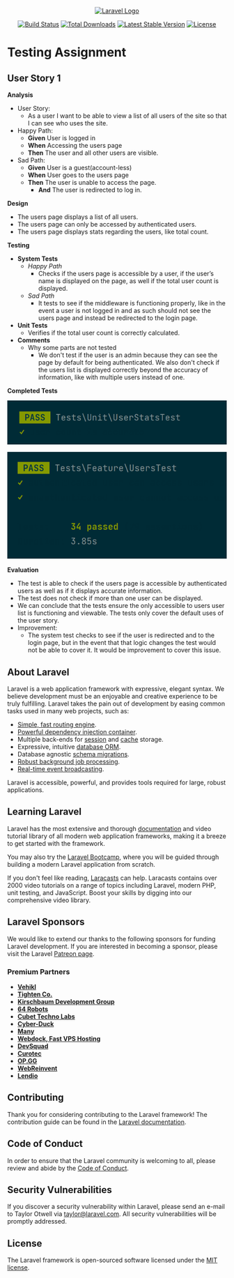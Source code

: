 <p align="center"><a href="https://laravel.com" target="_blank"><img src="https://raw.githubusercontent.com/laravel/art/master/logo-lockup/5%20SVG/2%20CMYK/1%20Full%20Color/laravel-logolockup-cmyk-red.svg" width="400" alt="Laravel Logo"></a></p>

<p align="center">
<a href="https://github.com/laravel/framework/actions"><img src="https://github.com/laravel/framework/workflows/tests/badge.svg" alt="Build Status"></a>
<a href="https://packagist.org/packages/laravel/framework"><img src="https://img.shields.io/packagist/dt/laravel/framework" alt="Total Downloads"></a>
<a href="https://packagist.org/packages/laravel/framework"><img src="https://img.shields.io/packagist/v/laravel/framework" alt="Latest Stable Version"></a>
<a href="https://packagist.org/packages/laravel/framework"><img src="https://img.shields.io/packagist/l/laravel/framework" alt="License"></a>
</p>

# Testing Assignment

## User Story 1
**Analysis**
- User Story:
  - As a user I want to be able to view a list of all users of the site so that I can see who uses the site.
- Happy Path:
  - **Given** User is logged in
  - **When** Accessing the users page
  - **Then** The user and all other users are visible.
- Sad Path:
  - **Given** User is a guest(account-less)
  - **When** User goes to the users page
  - **Then** The user is unable to access the page.
    - **And** The user is redirected to log in.

**Design**
- The users page displays a list of all users.
- The users page can only be accessed by authenticated users.
- The users page displays stats regarding the users, like total count.

**Testing**
- **System Tests**
  - *Happy Path*
    - Checks if the users page is accessible by a user, if the user’s name is displayed on the page, as well if the total user count is displayed.
  - *Sad Path*
    - It tests to see if the middleware is functioning properly, like in the event a user is not logged in and as such should not see the users page and instead be redirected to the login page.
- **Unit Tests**
  - Verifies if the total user count is correctly calculated.
- **Comments**
  - Why some parts are not tested
    - We don't test if the user is an admin because they can see the page by default for being authenticated. We also don't check if the users list is displayed correctly beyond the accuracy of information, like with multiple users instead of one.

**Completed Tests**

![img_1.png](img_1.png)

![img.png](img.png)




**Evaluation**
- The test is able to check if the users page is accessible by authenticated users as well as if it displays accurate information.
- The test does not check if more than one user can be displayed.
- We can conclude that the tests ensure the only accessible to users user list is functioning and viewable. The tests only cover the default uses of the user story.
- Improvement: 
  - The system test checks to see if the user is redirected and to the login page, but in the event that that logic changes the test would not be able to cover it. It would be improvement to cover this issue.


## About Laravel

Laravel is a web application framework with expressive, elegant syntax. We believe development must be an enjoyable and creative experience to be truly fulfilling. Laravel takes the pain out of development by easing common tasks used in many web projects, such as:

- [Simple, fast routing engine](https://laravel.com/docs/routing).
- [Powerful dependency injection container](https://laravel.com/docs/container).
- Multiple back-ends for [session](https://laravel.com/docs/session) and [cache](https://laravel.com/docs/cache) storage.
- Expressive, intuitive [database ORM](https://laravel.com/docs/eloquent).
- Database agnostic [schema migrations](https://laravel.com/docs/migrations).
- [Robust background job processing](https://laravel.com/docs/queues).
- [Real-time event broadcasting](https://laravel.com/docs/broadcasting).

Laravel is accessible, powerful, and provides tools required for large, robust applications.

## Learning Laravel

Laravel has the most extensive and thorough [documentation](https://laravel.com/docs) and video tutorial library of all modern web application frameworks, making it a breeze to get started with the framework.

You may also try the [Laravel Bootcamp](https://bootcamp.laravel.com), where you will be guided through building a modern Laravel application from scratch.

If you don't feel like reading, [Laracasts](https://laracasts.com) can help. Laracasts contains over 2000 video tutorials on a range of topics including Laravel, modern PHP, unit testing, and JavaScript. Boost your skills by digging into our comprehensive video library.

## Laravel Sponsors

We would like to extend our thanks to the following sponsors for funding Laravel development. If you are interested in becoming a sponsor, please visit the Laravel [Patreon page](https://patreon.com/taylorotwell).

### Premium Partners

- **[Vehikl](https://vehikl.com/)**
- **[Tighten Co.](https://tighten.co)**
- **[Kirschbaum Development Group](https://kirschbaumdevelopment.com)**
- **[64 Robots](https://64robots.com)**
- **[Cubet Techno Labs](https://cubettech.com)**
- **[Cyber-Duck](https://cyber-duck.co.uk)**
- **[Many](https://www.many.co.uk)**
- **[Webdock, Fast VPS Hosting](https://www.webdock.io/en)**
- **[DevSquad](https://devsquad.com)**
- **[Curotec](https://www.curotec.com/services/technologies/laravel/)**
- **[OP.GG](https://op.gg)**
- **[WebReinvent](https://webreinvent.com/?utm_source=laravel&utm_medium=github&utm_campaign=patreon-sponsors)**
- **[Lendio](https://lendio.com)**

## Contributing

Thank you for considering contributing to the Laravel framework! The contribution guide can be found in the [Laravel documentation](https://laravel.com/docs/contributions).

## Code of Conduct

In order to ensure that the Laravel community is welcoming to all, please review and abide by the [Code of Conduct](https://laravel.com/docs/contributions#code-of-conduct).

## Security Vulnerabilities

If you discover a security vulnerability within Laravel, please send an e-mail to Taylor Otwell via [taylor@laravel.com](mailto:taylor@laravel.com). All security vulnerabilities will be promptly addressed.

## License

The Laravel framework is open-sourced software licensed under the [MIT license](https://opensource.org/licenses/MIT).
